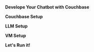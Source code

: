 **Develope Your Chatbot with Couchbase**



**Couchbase Setup**  



**LLM Setup**




**VM Setup** 




**Let's Run it!**
